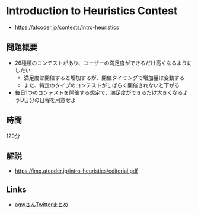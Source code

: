 # Introduction to Heuristics Contest
- https://atcoder.jp/contests/intro-heuristics

## 問題概要
- 26種類のコンテストがあり、ユーザーの満足度ができるだけ高くなるようにしたい
    - 満足度は開催すると増加するが、開催タイミングで増加量は変動する
    - また、特定のタイプのコンテストがしばらく開催されないと下がる
- 毎日1つのコンテストを開催する想定で、満足度ができるだけ大きくなるようD日分の日程を用意せよ

## 時間
120分

## 解説
- https://img.atcoder.jp/intro-heuristics/editorial.pdf

## Links
- [agwさんTwitterまとめ](https://togetter.com/li/1550502)

